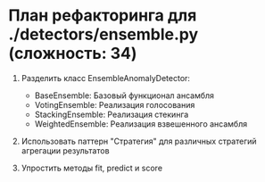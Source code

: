 # План рефакторинга для ./detectors/ensemble.py (сложность: 34)

1. Разделить класс EnsembleAnomalyDetector:
   - BaseEnsemble: Базовый функционал ансамбля
   - VotingEnsemble: Реализация голосования
   - StackingEnsemble: Реализация стекинга
   - WeightedEnsemble: Реализация взвешенного ансамбля

2. Использовать паттерн "Стратегия" для различных стратегий агрегации результатов

3. Упростить методы fit, predict и score
